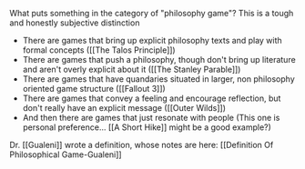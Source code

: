 What puts something in the category of "philosophy game"? This is a tough and honestly subjective distinction

 - There are games that bring up explicit philosophy texts and play with formal concepts ([[The Talos Principle]])
 - There are games that push a philosophy, though don't bring up literature and aren't overly explicit about it ([[The Stanley Parable]])
 - There are games that have quandaries situated in larger, non philosophy oriented game structure ([[Fallout 3]])
 - There are games that convey a feeling and encourage reflection, but don't really have an explicit message ([[Outer Wilds]])
 - And then there are games that just resonate with people (This one is personal preference... [[A Short Hike]] might be a good example?)

Dr. [[Gualeni]] wrote a definition, whose notes are here: [[Definition Of Philosophical Game-Gualeni]]
